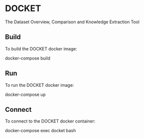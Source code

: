 # DOCKET
The Dataset Overview, Comparison and Knowledge Extraction Tool

## Build

To build the DOCKET docker image:

docker-compose build

## Run

To run the DOCKET docker image:

docker-compose up

## Connect

To connect to the DOCKET docker container:

docker-compose exec docket bash